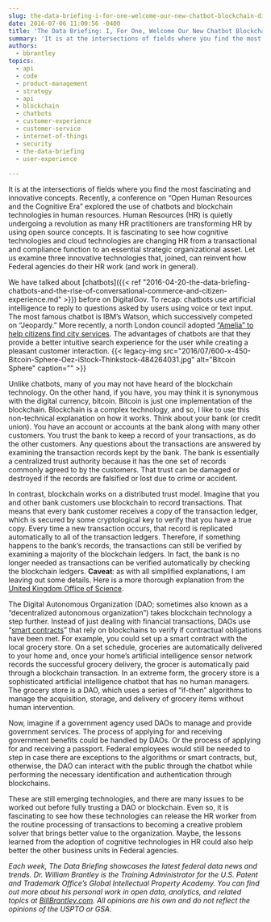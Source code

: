 ```yaml
---
slug: the-data-briefing-i-for-one-welcome-our-new-chatbot-blockchain-digital-autonomous-organizations
date: 2016-07-06 11:00:56 -0400
title: 'The Data Briefing: I, For One, Welcome Our New Chatbot Blockchain Digital Autonomous Organizations'
summary: 'It is at the intersections of fields where you find the most fascinating and innovative concepts. Recently, a conference on &ldquo;Open Human Resources and the Cognitive Era&rdquo; explored the use of chatbots and blockchain technologies in human resources. Human Resources (HR) is quietly undergoing a revolution as many HR practitioners are transforming HR by using'
authors:
  - bbrantley
topics:
  - api
  - code
  - product-management
  - strategy
  - api
  - blockchain
  - chatbots
  - customer-experience
  - customer-service
  - internet-of-things
  - security
  - the-data-briefing
  - user-experience
  
---
```


It is at the intersections of fields where you find the most fascinating and innovative concepts. Recently, a conference on “Open Human Resources and the Cognitive Era” explored the use of chatbots and blockchain technologies in human resources. Human Resources (HR) is quietly undergoing a revolution as many HR practitioners are transforming HR by using open source concepts. It is fascinating to see how cognitive technologies and cloud technologies are changing HR from a transactional and compliance function to an essential strategic organizational asset. Let us examine three innovative technologies that, joined, can reinvent how Federal agencies do their HR work (and work in general).

We have talked about [chatbots]({{< ref "2016-04-20-the-data-briefing-chatbots-and-the-rise-of-conversational-commerce-and-citizen-experience.md" >}}) before on DigitalGov. To recap: chatbots use artificial intelligence to reply to questions asked by users using voice or text input. The most famous chatbot is IBM’s Watson, which successively competed on “Jeopardy.” More recently, a north London council adopted [“Amelia” to help citizens find city services](http://venturebeat.com/2016/07/04/5-bots-that-could-change-democracy/). The advantages of chatbots are that they provide a better intuitive search experience for the user while creating a pleasant customer interaction. {{< legacy-img src="2016/07/600-x-450-Bitcoin-Sphere-Oez-iStock-Thinkstock-484264031.jpg" alt="Bitcoin Sphere" caption="" >}} 

Unlike chatbots, many of you may not have heard of the blockchain technology. On the other hand, if you have, you may think it is synonymous with the digital currency, bitcoin. Bitcoin is just one implementation of the blockchain. Blockchain is a complex technology, and so, I like to use this non-technical explanation on how it works. Think about your bank (or credit union). You have an account or accounts at the bank along with many other customers. You trust the bank to keep a record of your transactions, as do the other customers. Any questions about the transactions are answered by examining the transaction records kept by the bank. The bank is essentially a centralized trust authority because it has the one set of records commonly agreed to by the customers. That trust can be damaged or destroyed if the records are falsified or lost due to crime or accident.

In contrast, blockchain works on a distributed trust model. Imagine that you and other bank customers use blockchain to record transactions. That means that every bank customer receives a copy of the transaction ledger, which is secured by some cryptological key to verify that you have a true copy. Every time a new transaction occurs, that record is replicated automatically to all of the transaction ledgers. Therefore, if something happens to the bank’s records, the transactions can still be verified by examining a majority of the blockchain ledgers. In fact, the bank is no longer needed as transactions can be verified automatically by checking the blockchain ledgers. **Caveat**: as with all simplified explanations, I am leaving out some details. Here is a more thorough explanation from the [United Kingdom Office of Science](https://www.youtube.com/watch?v=4sm5LNqL5j0).

The Digital Autonomous Organization (DAO; sometimes also known as a “decentralized autonomous organization&#8221;) takes blockchain technology a step further. Instead of just dealing with financial transactions, DAOs use “[smart contracts](http://www.americanbanker.com/bankthink/smart-contracts-are-the-future-of-blockchain-1078705-1.html)” that rely on blockchains to verify if contractual obligations have been met. For example, you could set up a smart contract with the local grocery store. On a set schedule, groceries are automatically delivered to your home and, once your home’s artificial intelligence sensor network records the successful grocery delivery, the grocer is automatically paid through a blockchain transaction. In an extreme form, the grocery store is a sophisticated artificial intelligence chatbot that has no human managers. The grocery store is a DAO, which uses a series of “if-then” algorithms to manage the acquisition, storage, and delivery of grocery items without human intervention.

Now, imagine if a government agency used DAOs to manage and provide government services. The process of applying for and receiving government benefits could be handled by DAOs. Or the process of applying for and receiving a passport. Federal employees would still be needed to step in case there are exceptions to the algorithms or smart contracts, but, otherwise, the DAO can interact with the public through the chatbot while performing the necessary identification and authentication through blockchains.

These are still emerging technologies, and there are many issues to be worked out before fully trusting a DAO or blockchain. Even so, it is fascinating to see how these technologies can release the HR worker from the routine processing of transactions to becoming a creative problem solver that brings better value to the organization. Maybe, the lessons learned from the adoption of cognitive technologies in HR could also help better the other business units in Federal agencies.

_Each week, The Data Briefing showcases the latest federal data news and trends._
_Dr. William Brantley is the Training Administrator for the U.S. Patent and Trademark Office’s Global Intellectual Property Academy. You can find out more about his personal work in open data, analytics, and related topics at [BillBrantley.com](http://billbrantley.com). All opinions are his own and do not reflect the opinions of the USPTO or GSA._